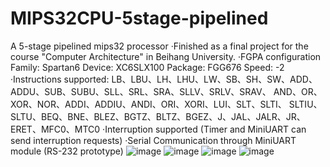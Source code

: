 # MIPS32CPU-5stage-pipelined
A 5-stage pipelined mips32 processor 
·Finished as a final project for the course "Computer Architecture" in Beihang University.
·FGPA configuration
Family: Spartan6 
Device: XC6SLX100
Package: FGG676
Speed: -2
·Instructions supported:
LB、LBU、LH、LHU、LW、SB、SH、SW、ADD、ADDU、SUB、SUBU、SLL、SRL、SRA、SLLV、SRLV、SRAV、 AND、OR、XOR、NOR、ADDI、ADDIU、ANDI、ORI、XORI、LUI、SLT、SLTI、 SLTIU、SLTU、BEQ、BNE、BLEZ、BGTZ、BLTZ、BGEZ、J、JAL、JALR、JR、ERET、MFC0、MTC0
·Interruption supported (Timer and MiniUART can send interruption requests)
·Serial Communication through MiniUART module (RS-232 prototype)
![image](https://github.com/jasonlovescoding/MIPS32CPU-5stage-pipelined/tree/master/images/1.PNG)
![image](https://github.com/jasonlovescoding/MIPS32CPU-5stage-pipelined/tree/master/images/2.PNG)
![image](https://github.com/jasonlovescoding/MIPS32CPU-5stage-pipelined/tree/master/images/3.PNG)
![image](https://github.com/jasonlovescoding/MIPS32CPU-5stage-pipelined/tree/master/images/4.JPG)
